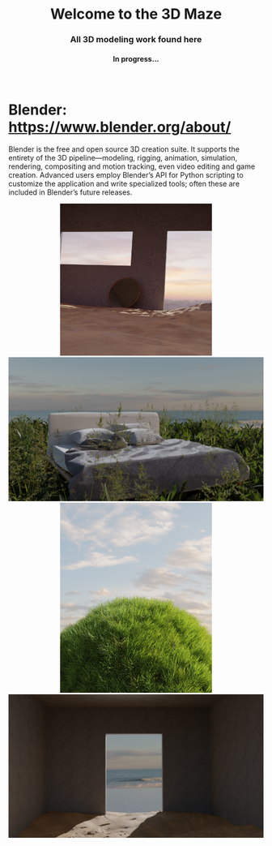  <div align="center">
 <h1>Welcome to the 3D Maze</h1>
  <h3> All 3D modeling work found here </h3>

  <h4>In progress...</h4>
</div>
<br/>

# Blender: https://www.blender.org/about/

Blender is the free and open source 3D creation suite. It supports the entirety of the 3D pipeline—modeling, rigging, animation, simulation, rendering, compositing and motion tracking, even video editing and game creation. Advanced users employ Blender’s API for Python scripting to customize the application and write specialized tools; often these are included in Blender’s future releases.

<div align="center">
  <a href="https://github.com/m-aze/3dmodeling-hobby">
    <img alt="Logo" src="https://github.com/m-aze/3dmodeling-hobby/blob/main/bed%20bed.png" width="300"/>
    <img alt="Logo" src="https://github.com/m-aze/3dmodeling-hobby/blob/main/grass%20bed.png" width="600"/>
    <img alt="Logo" src="https://github.com/m-aze/3dmodeling-hobby/blob/main/grass%20grass.png" width="300"/>
    <img alt="Logo" src="https://github.com/m-aze/3dmodeling-hobby/blob/main/sand%20sand.png" width="650"/>
  </a>
</div>
